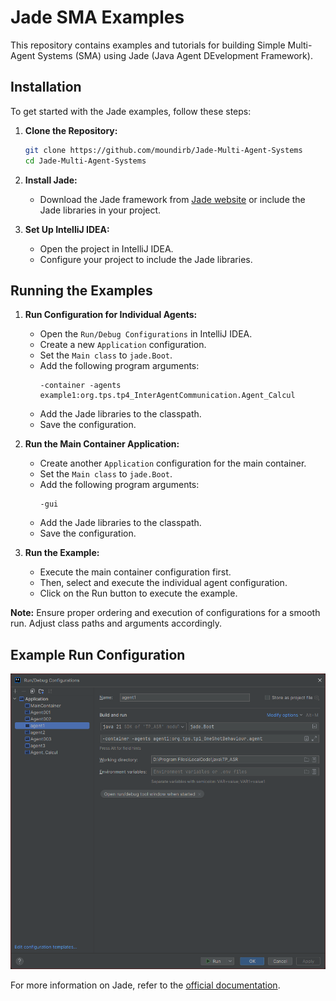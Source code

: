 # Jade SMA Examples

This repository contains examples and tutorials for building Simple Multi-Agent Systems (SMA) using Jade (Java Agent DEvelopment Framework).

## Installation

To get started with the Jade examples, follow these steps:

1. **Clone the Repository:**
    ```bash
    git clone https://github.com/moundirb/Jade-Multi-Agent-Systems
    cd Jade-Multi-Agent-Systems
    ```

2. **Install Jade:**
    - Download the Jade framework from [Jade website](http://jade.tilab.com/) or include the Jade libraries in your project.

3. **Set Up IntelliJ IDEA:**
    - Open the project in IntelliJ IDEA.
    - Configure your project to include the Jade libraries.

## Running the Examples

1. **Run Configuration for Individual Agents:**
    - Open the `Run/Debug Configurations` in IntelliJ IDEA.
    - Create a new `Application` configuration.
    - Set the `Main class` to `jade.Boot`.
    - Add the following program arguments:
        ```plaintext
        -container -agents example1:org.tps.tp4_InterAgentCommunication.Agent_Calcul
        ```
    - Add the Jade libraries to the classpath.
    - Save the configuration.

2. **Run the Main Container Application:**
    - Create another `Application` configuration for the main container.
    - Set the `Main class` to `jade.Boot`.
    - Add the following program arguments:
        ```plaintext
        -gui
        ```
    - Add the Jade libraries to the classpath.
    - Save the configuration.

3. **Run the Example:**
    - Execute the main container configuration first.
    - Then, select and execute the individual agent configuration.
    - Click on the Run button to execute the example.

**Note:** Ensure proper ordering and execution of configurations for a smooth run. Adjust class paths and arguments accordingly.



## Example Run Configuration

![Run Configuration](./img/run_configuration.png)

For more information on Jade, refer to the [official documentation](http://jade.tilab.com/).
